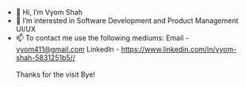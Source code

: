 - 👋 Hi, I’m Vyom Shah
- 👀 I’m interested in Software Development and Product Management UI/UX
- 📫 To contact me use the following mediums: 
     Email - vyom411@gmail.com
     Linkedln - https://www.linkedin.com/in/vyom-shah-5831251b5//
     <br/>
<br/>Thanks for the visit Bye!                    

<!---
Vyom555/Vyom555 is a ✨ special ✨ repository because its `README.md` (this file) appears on your GitHub profile.
You can click the Preview link to take a look at your changes.
--->
